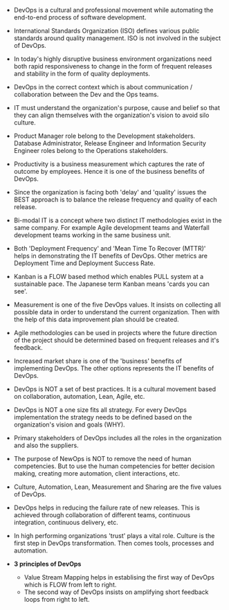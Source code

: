 + DevOps is a cultural and professional movement while automating the end-to-end process of software development.
+ International Standards Organization (ISO) defines various public standards around quality management. ISO is not involved in the subject of DevOps.
+ In today's highly disruptive business environment organizations need both rapid responsiveness to change in the form of frequent releases and stability in the form of quality deployments.
+ DevOps in the correct context which is about communication / collaboration between the Dev and the Ops teams.
+ IT must understand the organization's purpose, cause and belief so that they can align themselves with the organization's vision to avoid silo culture.
+ Product Manager role belong to the Development stakeholders. Database Administrator, Release Engineer and Information Security Engineer roles belong to the Operations stakeholders.
+ Productivity is a business measurement which captures the rate of outcome by employees. Hence it is one of the business benefits of DevOps.
+ Since the organization is facing both 'delay' and 'quality' issues the BEST approach is to balance the release frequency and quality of each release.
+ Bi-modal IT is a concept where two distinct IT methodologies exist in the same company. For example Agile development teams and Waterfall development teams working in the same business unit.
+ Both 'Deployment Frequency' and 'Mean Time To Recover (MTTR)' helps in demonstrating the IT benefits of DevOps. Other metrics are Deployment Time and Deployment Success Rate.
+ Kanban is a FLOW based method which enables PULL system at a sustainable pace. The Japanese term Kanban means 'cards you can see'.
+ Measurement is one of the five DevOps values. It insists on collecting all possible data in order to understand the current organization. Then with the help of this data improvement plan should be created.

+ Agile methodologies can be used in projects where the future direction of the project should be determined based on frequent releases and it's feedback.
+ Increased market share is one of the 'business' benefits of implementing DevOps. The other options represents the IT benefits of DevOps.
+ DevOps is NOT a set of best practices. It is a cultural movement based on collaboration, automation, Lean, Agile, etc.
+ DevOps is NOT a one size fits all strategy. For every DevOps implementation the strategy needs to be defined based on the organization's vision and goals (WHY).
+ Primary stakeholders of DevOps includes all the roles in the organization and also the suppliers.
+ The purpose of NewOps is NOT to remove the need of human competencies. But to use the human competencies for better decision making, creating more automation, client interactions, etc. 
+ Culture, Automation, Lean, Measurement and Sharing are the five values of DevOps.
+ DevOps helps in reducing the failure rate of new releases. This is achieved through collaboration of different teams, continuous integration, continuous delivery, etc.
+ In high performing organizations 'trust' plays a vital role. Culture is the first step in DevOps transformation. Then comes tools, processes and automation.

+ **3 principles of DevOps**
  + Value Stream Mapping helps in establising the first way of DevOps which is FLOW from left to right.
  + The second way of DevOps insists on amplifying short feedback loops from right to left.
